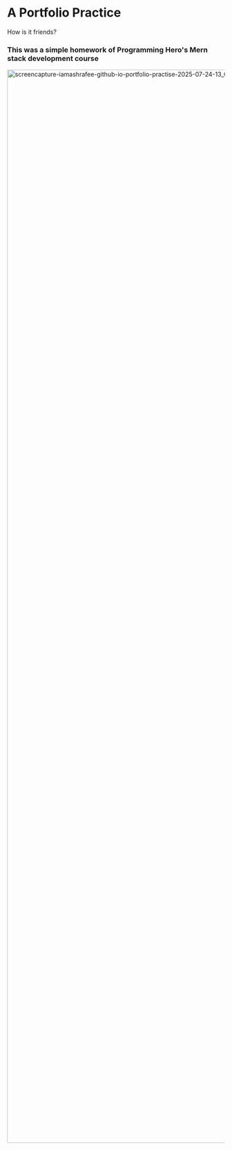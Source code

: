 <h1>A Portfolio Practice</h1>

<p>How is it friends?</p>

### This was a simple homework of Programming Hero's Mern stack development course
<img width="1920" height="2485" alt="screencapture-iamashrafee-github-io-portfolio-practise-2025-07-24-13_07_37" src="https://github.com/user-attachments/assets/864e149c-54fa-406d-8eeb-c262728e6449" />
